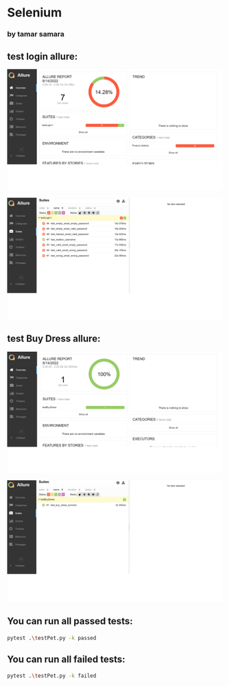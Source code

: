 # Selenium
### by tamar samara


## test login allure:
![alt text](login1.png)

![alt text](login2.png)


## test Buy Dress allure:
![alt text](dress1.png)

![alt text](dress2.png)




## You can run all passed tests:

```sh
pytest .\testPet.py -k passed
```

## You can run all failed tests:

```sh
pytest .\testPet.py -k failed
```